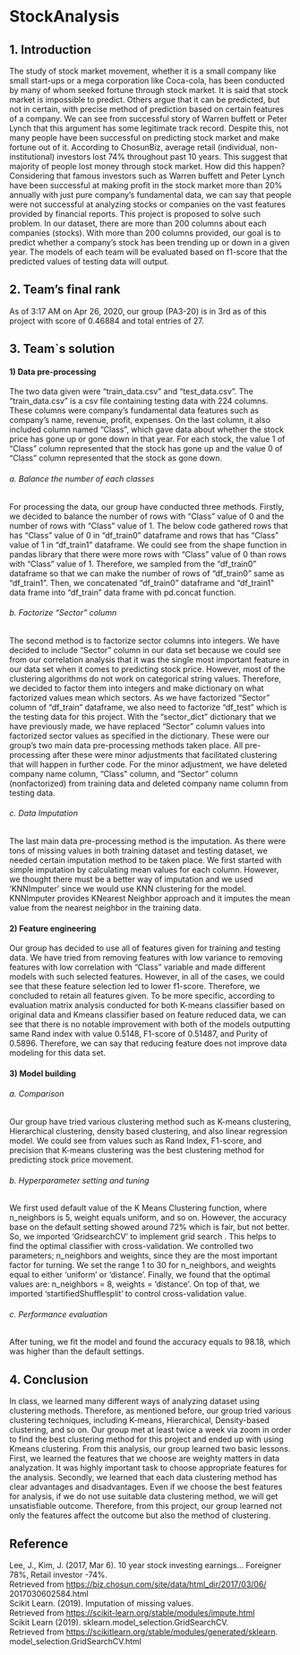 # StockAnalysis

## 1. Introduction
The study of stock market movement, whether it is a small company like
small start-ups or a mega corporation like Coca-cola, has been conducted by
many of whom seeked fortune through stock market. It is said that stock market
is impossible to predict. Others argue that it can be predicted, but not in certain,
with precise method of prediction based on certain features of a company. We
can see from successful story of Warren buffett or Peter Lynch that this
argument has some legitimate track record.
Despite this, not many people have been successful on predicting stock
market and make fortune out of it. According to ChosunBiz, average retail
(individual, non-institutional) investors lost 74% throughout past 10 years. This
suggest that majority of people lost money through stock market. How did this
happen? Considering that famous investors such as Warren buffett and Peter
Lynch have been successful at making profit in the stock market more than 20%
annually with just pure company’s fundamental data, we can say that people
were not successful at analyzing stocks or companies on the vast features
provided by financial reports.
This project is proposed to solve such problem. In our dataset, there are
more than 200 columns about each companies (stocks). With more than 200
columns provided, our goal is to predict whether a company’s stock has been
trending up or down in a given year. The models of each team will be evaluated
based on f1-score that the predicted values of testing data will output.
## 2. Team’s final rank
As of 3:17 AM on Apr 26, 2020, our group (PA3-20) is in 3rd as of this project
with score of 0.46884 and total entries of 27.
## 3. Team`s solution
#### 1) Data pre-processing
The two data given were “train_data.csv” and “test_data.csv”. The
“train_data.csv” is a csv file containing testing data with 224 columns. These
columns were company’s fundamental data features such as company’s name,
revenue, profit, expenses. On the last column, it also included column named
“Class”, which gave data about whether the stock price has gone up or gone
down in that year. For each stock, the value 1 of “Class” column represented
that the stock has gone up and the value 0 of “Class” column represented that
the stock as gone down.
###### a. Balance the number of each classes
For processing the data, our group have conducted three methods.
Firstly, we decided to balance the number of rows with “Class” value of 0 and
the number of rows with “Class” value of 1. The below code gathered rows
that has “Class” value of 0 in “df_train0” dataframe and rows that has “Class”
value of 1 in “df_train1” dataframe. We could see from the shape function in
pandas library that there were more rows with “Class” value of 0 than rows
with “Class” value of 1. Therefore, we sampled from the “df_train0” dataframe
so that we can make the number of rows of “df_train0” same as “df_train1”.
Then, we concatenated “df_train0” dataframe and “df_train1” data frame into
“df_train” data frame with pd.concat function.
 
###### b. Factorize “Sector” column
The second method is to factorize sector columns into integers. We have
decided to include “Sector” column in our data set because we could see from
our correlation analysis that it was the single most important feature in our
data set when it comes to predicting stock price. However, most of the
clustering algorithms do not work on categorical string values. Therefore, we
decided to factor them into integers and make dictionary on what factorized
values mean which sectors. As we have factorized “Sector” column of “df_train”
dataframe, we also need to factorize “df_test” which is the testing data for this
project. With the “sector_dict” dictionary that we have previously made, we
have replaced “Sector” column values into factorized sector values as specified
in the dictionary.
These were our group’s two main data pre-processing methods taken
place. All pre-processing after these were minor adjustments that facilitated
clustering that will happen in further code. For the minor adjustment, we have
deleted company name column, “Class” column, and “Sector” column (nonfactorized) from training data and deleted company name column from testing
data.
###### c. Data Imputation
The last main data pre-processing method is the imputation. As there
were tons of missing values in both training dataset and testing dataset, we
needed certain imputation method to be taken place. We first started with 
simple imputation by calculating mean values for each column. However, we
thought there must be a better way of imputation and we used ‘KNNImputer’
since we would use KNN clustering for the model. KNNImputer provides KNearest Neighbor approach and it imputes the mean value from the nearest
neighbor in the training data.
#### 2) Feature engineering
Our group has decided to use all of features given for training and testing
data. We have tried from removing features with low variance to removing
features with low correlation with “Class” variable and made different models
with such selected features. However, in all of the cases, we could see that
these feature selection led to lower f1-score. Therefore, we concluded to
retain all features given. To be more specific, according to evaluation matrix
analysis conducted for both K-means classifier based on original data and Kmeans classifier based on feature reduced data, we can see that there is no
notable improvement with both of the models outputting same Rand index with
value 0.5148, F1-score of 0.51487, and Purity of 0.5896. Therefore, we can
say that reducing feature does not improve data modeling for this data set.
#### 3) Model building
###### a. Comparison
 Our group have tried various clustering method such as K-means
clustering, Hierarchical clustering, density based clustering, and also linear
regression model. We could see from values such as Rand Index, F1-score,
and precision that K-means clustering was the best clustering method for
predicting stock price movement.
###### b. Hyperparameter setting and tuning
We first used default value of the K Means Clustering function, where
n_neighbors is 5, weight equals uniform, and so on. However, the accuracy
base on the default setting showed around 72% which is fair, but not better. So,
we imported ‘GridsearchCV’ to implement grid search . This helps to find the
optimal classifier with cross-validation.
We controlled two parameters; n_neighbors and weights, since they are
the most important factor for turning. We set the range 1 to 30 for n_neighbors,
and weights equal to either ‘uniform’ or ‘distance’. Finally, we found that the
optimal values are: n_neighbors = 8, weights = ‘distance’. On top of that, we
imported ‘startifiedShufflesplit’ to control cross-validation value.
###### c. Performance evaluation
 After tuning, we fit the model and found the accuracy equals to 98.18,
which was higher than the default settings. 
## 4. Conclusion
In class, we learned many different ways of analyzing dataset using
clustering methods. Therefore, as mentioned before, our group tried various
clustering techniques, including K-means, Hierarchical, Density-based
clustering, and so on. Our group met at least twice a week via zoom in order to
find the best clustering method for this project and ended up with using Kmeans clustering. From this analysis, our group learned two basic lessons. First,
we learned the features that we choose are weighty matters in data analyzation.
It was highly important task to choose appropriate features for the analysis.
Secondly, we learned that each data clustering method has clear advantages
and disadvantages. Even if we choose the best features for analysis, if we do
not use suitable data clustering method, we will get unsatisfiable outcome.
Therefore, from this project, our group learned not only the features affect the
outcome but also the method of clustering. 
## Reference
Lee, J., Kim, J. (2017, Mar 6). 10 year stock investing earnings… Foreigner
78%, Retail investor -74%.<br/>
Retrieved from https://biz.chosun.com/site/data/html_dir/2017/03/06/
2017030602584.html<br/>
Scikit Learn. (2019). Imputation of missing values.<br/>
Retrieved from https://scikit-learn.org/stable/modules/impute.html<br/>
Scikit Learn (2019). sklearn.model_selection.GridSearchCV.<br/>
Retrieved from https://scikitlearn.org/stable/modules/generated/sklearn.
model_selection.GridSearchCV.html<br/>
